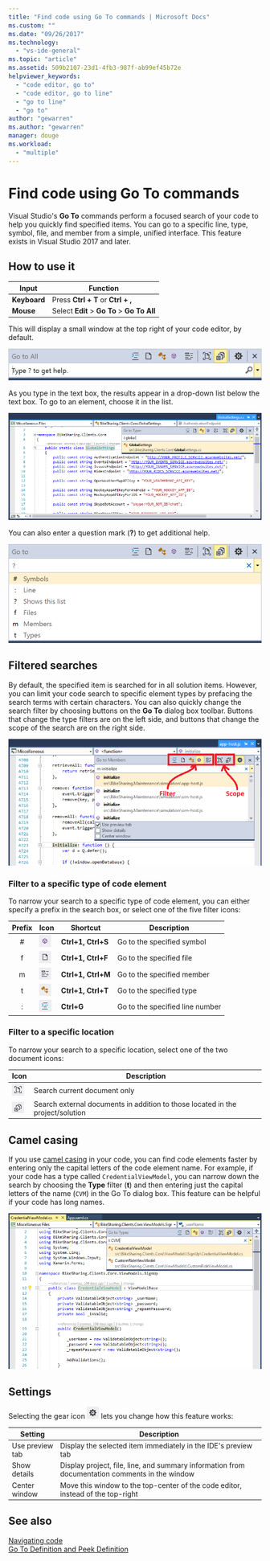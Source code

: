 ```yaml
---
title: "Find code using Go To commands | Microsoft Docs"
ms.custom: ""
ms.date: "09/26/2017"
ms.technology: 
  - "vs-ide-general"
ms.topic: "article"
ms.assetid: 509b2107-23d1-4fb3-987f-ab99ef45b72e
helpviewer_keywords: 
  - "code editor, go to"
  - "code editor, go to line"
  - "go to line"
  - "go to"
author: "gewarren"
ms.author: "gewarren"
manager: douge
ms.workload: 
  - "multiple"
---
```

# Find code using Go To commands  
Visual Studio's **Go To** commands perform a focused search of your code to help you quickly find specified items. You can go to a specific line, type, symbol, file, and member from a simple, unified interface. This feature exists in Visual Studio 2017 and later.  

## How to use it  

Input        | Function 
------------ | ---
**Keyboard** | Press **Ctrl + T** or **Ctrl + ,**     
**Mouse**    | Select **Edit** > **Go To** > **Go To All**  

This will display a small window at the top right of your code editor, by default.  

![Go To All](media/gotoall.png)

As you type in the text box, the results appear in a drop-down list below the text box. To go to an element, choose it in the list.    

![Navigate To window](../ide/media/vside_navigatetowindow.png "Navigate To window")  

You can also enter a question mark (**?**) to get additional help.  

  ![Go To All Help](media/gotoall_help.png)

## Filtered searches  
By default, the specified item is searched for in all solution items. However, you can limit your code search to specific element types by prefacing the search terms with certain characters. You can also quickly change the search filter by choosing buttons on the **Go To** dialog box toolbar. Buttons that change the type filters are on the left side, and buttons that change the scope of the search are on the right side.  

![Go to members](../ide/media/vside_navigation_toolbar.png)

### Filter to a specific type of code element  
To narrow your search to a specific type of code element, you can either specify a prefix in the search box, or select one of the five filter icons:  

Prefix | Icon | Shortcut | Description
:----: | ---- | -------- | ---
\#      | ![Symbol Icon](media/gotoall_symbolicon.png) | **Ctrl+1, Ctrl+S** | Go to the specified symbol
f      | ![File Icon](media/gotoall_fileicon.png)     | **Ctrl+1, Ctrl+F** | Go to the specified file
m      | ![Member Icon](media/gotoall_membericon.png) | **Ctrl+1, Ctrl+M** | Go to the specified member
t      | ![Type Icon](media/gotoall_typeicon.png)     | **Ctrl+1, Ctrl+T** | Go to the specified type
:      | ![Line Icon](media/gotoall_lineicon.png)     | **Ctrl+G**         | Go to the specified line number

### Filter to a specific location    
To narrow your search to a specific location, select one of the two document icons:  

Icon | Description
---- | ---
![Current Document](media/gotoall_currentdocument.png) | Search current document only
![External Documents](media/gotoall_external.png) | Search external documents in addition to those located in the project/solution  

## Camel casing  
If you use [camel casing](https://en.wikipedia.org/wiki/Camel_case) in your code, you can find code elements faster by entering only the capital letters of the code element name. For example, if your code has a type called `CredentialViewModel`, you can narrow down the search by choosing the **Type** filter (**t**) and then entering just the capital letters of the name (`CVM`) in the Go To dialog box. This feature can be helpful if your code has long names.  

![Navigate To window - searching with capitals](../ide/media/vside_capitalsearch.png)

## Settings  
Selecting the gear icon ![Gear Icon](media/gotoall_gear.png) lets you change how this feature works:  

Setting | Description
------- | ---
Use preview tab | Display the selected item immediately in the IDE's preview tab
Show details    | Display project, file, line, and summary information from documentation comments in the window
Center window   | Move this window to the top-center of the code editor, instead of the top-right   

## See also  
[Navigating code](../ide/navigating-code.md)  
[Go To Definition and Peek Definition](../ide/go-to-and-peek-definition.md)  